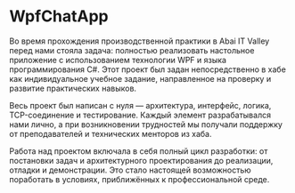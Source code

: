 # WpfChatApp

Во время прохождения производственной практики в Abai IT Valley перед нами стояла задача: полностью реализовать настольное приложение с использованием технологии WPF и языка программирования C#. Этот проект был задан непосредственно в хабе как индивидуальное учебное задание, направленное на проверку и развитие практических навыков.


Весь проект был написан с нуля — архитектура, интерфейс, логика, TCP-соединение и тестирование. Каждый элемент разрабатывался нами лично, а при возникновении трудностей мы получали поддержку от преподавателей и технических менторов из хаба.


Работа над проектом включала в себя полный цикл разработки: от постановки задач и архитектурного проектирования до реализации, отладки и демонстрации. Это стало настоящей возможностью поработать в условиях, приближённых к профессиональной среде.
